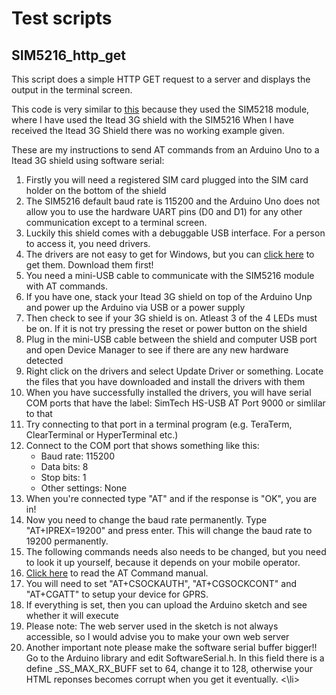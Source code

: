 # Test scripts

## SIM5216_http_get

This script does a simple HTTP GET request to a server and displays the output in the terminal screen.

This code is very similar to <a href="http://www.cooking-hacks.com/documentation/tutorials/arduino-3g-gprs-gsm-gps">this</a>
because they used the SIM5218 module, where I have used the Itead 3G shield with the SIM5216
When I have received the Itead 3G Shield there was no working example given.

These are my instructions to send AT commands from an Arduino Uno to a Itead 3G shield using software serial:
<ol>
<li>Firstly you will need a registered SIM card plugged into the SIM card holder on the bottom of the shield</li>
<li>The SIM5216 default baud rate is 115200 and the Arduino Uno does not allow you to use the hardware UART pins (D0 and D1) for any other communication except to a terminal screen.</li>
<li>Luckily this shield comes with a debuggable USB interface. For a person to access it, you need drivers.</li>
<li>The drivers are not easy to get for Windows, but you can <a href="https://github.com/jeanbritz/ArduinoSkripsie/blob/master/WindowsDrivers_SIM5218_2.4.00.rar">click here</a> to get them. Download them first!</li>
<li>You need a mini-USB cable to communicate with the SIM5216 module with AT commands. </li>
<li>If you have one, stack your Itead 3G shield on top of the Arduino Unp and power up the Arduino via USB or a power supply</li>
<li>Then check to see if your 3G shield is on. Atleast 3 of the 4 LEDs must be on. If it is not try pressing the reset or power button on the shield</li>
<li>Plug in the mini-USB cable between the shield and computer USB port and open Device Manager to see if there are any new hardware detected</li>
<li>Right click on the drivers and select Update Driver or something. Locate the files that you have downloaded and install the drivers with them</li> 
<li>When you have successfully installed the drivers, you will have serial COM ports that have the label: SimTech HS-USB AT Port 9000 or simlilar to that </li>
<li>Try connecting to that port in a terminal program (e.g. TeraTerm, ClearTerminal or HyperTerminal etc.)</li>
<li>Connect to the COM port that shows something like this:
  <ul>
  <li>Baud rate: 115200</li>
<li>Data bits: 8</li>
<li>Stop bits: 1</li>
<li>Other settings: None</li>
</ul></li>
<li>When you're connected type "AT" and if the response is "OK", you are in!</li>
<li>Now you need to change the baud rate permanently. Type "AT+IPREX=19200" and press enter. This will change the baud rate to 19200 permanently.</li>
<li>The following commands needs also needs to be changed, but you need to look it up yourself, because it depends on your mobile operator.</li>
<li><a href="http://www.simcom.ee/documents/wcdma-hspa/sim5216/SIM5216J_AT_Command_Manual_V1.02.pdf">Click here</a> to read the AT Command manual.</li>
<li>You will need to set "AT+CSOCKAUTH", "AT+CGSOCKCONT" and "AT+CGATT" to setup your device for GPRS.</li>
<li>If everything is set, then you can upload the Arduino sketch and see whether it will execute</li>
<li>Please note: The web server used in the sketch is not always accessible, so I would advise you to make your own web server</li>
<li>Another important note please make the software serial buffer bigger!! Go to the Arduino library and edit SoftwareSerial.h. In this field there is a define _SS_MAX_RX_BUFF set to 64, change it to 128, otherwise your HTML reponses becomes corrupt when you get it eventually.
<\li>
</ol>




